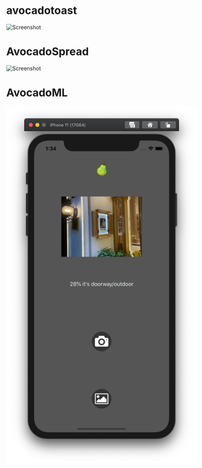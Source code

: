 # avocadotoast
![Screenshot](https://github.com/arunabhdas/avocadotoast/blob/master/screenshots/screenshot_1.png "Screenshot")


# AvocadoSpread
![Screenshot](https://github.com/arunabhdas/avocadotoast/blob/master/screenshots/screenshot_2.png "Screenshot")

# AvocadoML
![Screenshot](https://github.com/arunabhdas/avocado/blob/master/AvocadoML/avocado_ml_screenshot_2.png "Screenshot")
